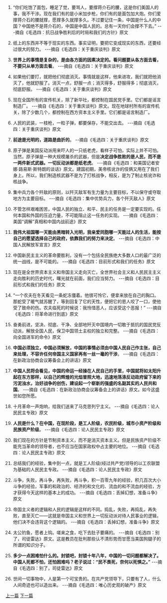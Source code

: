 1. “你们吃饱了面包，睡足了觉，要骂人，要撑蒋介石的腰，这是你们美国人的事，我不干涉。现在我们有的是小米加步枪，你们有的是面包加大炮。你们爱撑蒋介石的腰就撑，愿撑多久就撑多久。不过要记住一条，中国是什么人的中国？中国绝不是蒋介石的，中国是中国人民的。总有一天你们会撑不下去。” ---摘自《毛选四：抗日战争胜利后的时局和我们的方针》原文

2. 纸上的东西并不等于现实的东西。事实证明，要把它变成现实的东西，还要经过很大的努力。 ---摘自《毛选四：关于重庆谈判》原文

3. **世界上的事情是复杂的，是由各方面的因素决定的。看问题要从各方面去看，不要只从单方面去看**。 ---摘自《毛选四：关于重庆谈判》原文

4. 如果他们要打，就把他们彻底消灭。事情就是这样，他来进攻，我们就把他消灭了，他就舒服了。消灭一点，舒服一点；消灭得多，舒服得多；彻底消灭，彻底舒服。 ---摘自《毛选四：关于重庆谈判》原文

5. 现在全国所有的宣传机关，除了新华社，都控制在国民党手里。它们都是谣言制造厂。 ---摘自《毛选四：关于重庆谈判》原文。现在地球村所有的宣传机关，除了少数几个，都控制在西方资本主义手里。它们都是谣言制造厂。

6. 人民的武装，一枝枪，一粒子弹，都要保存，不能交出去。 ---摘自《毛选四：关于重庆谈判》原文

7. **前途是光明的，道路是曲折的**。 --摘自《毛选四：关于重庆谈判》原文

8. 原子弹是美国反动派用来吓人的一只纸老虎，看样子可怕，实际上并不可怕。当然，原子弹是一种大规模屠杀的武器，但是**决定战争胜败的是人民，而不是一两件新式武器。一切反动派都是纸老虎**。 ---摘自《毛选四：和美国记者安娜·路易斯·斯特朗的谈话》原文。建国初期，美帝核讹诈的伎俩又用在了我们身上。所以，我们制造核武器不是为了打核战争，相反，是为了制止核讹诈和核战争。

9. 集中兵力各个歼敌的原则，以歼灭敌军有生力量为主要目标，不以保守或夺取地方为主要目标。 ---摘自《毛选四：集中优势兵力，各个歼灭敌人》原文

10. 不管怎样艰难困苦，中国人民的独立、和平、民主的任务是一定要实现的。任何本国和外国的压迫力量，不可能阻止这一任务的实现。 ---摘自《毛选四：美国“调解”真相和中国内战前途》原文

11. **我伟大祖国哪一天能由黑暗转入光明，我亲爱同胞哪一天能过人的生活，能按自己的愿望选择自己的政府，依靠我们的努力来决定**。 ---摘自《毛选四：中国人民解放军宣言》原文

12. 中国新民主主义的革命要胜利，没有一个包括全民族绝大多数人口的最广泛的统一战线，是不可能的。 ---摘自《毛选四：目前形式和我们的任务》原文

13. 现在是全世界资本主义和帝国主义走向灭亡，全世界社会主义和人民民主主义走向胜利的历史时代，曙光就在前面，我们应当努力。 ---摘自《毛选四：目前形式和我们的任务》原文

14. “一个农夫在冬天看见一条蛇冻僵着。他很可怜它，便拿来放在自己的胸口。那蛇受了暖气就苏醒了，等到回复了它的天性，便把它的恩人咬了一口，使他受了致命的伤。农夫临死的时候说：我怜惜恶人，应该受这个恶报！” ---摘自《毛选四：将革命进行到底》原文

15. 奋勇前进，坚决、彻底、干净、全部地歼灭中国境内一切敢于抵抗的国民党反动派，解放全国人民，保卫中国领土主权的独立和完整。 ---摘自《毛选四：向全国进军的命令》原文

16. **中国必须独立，中国必须解放，中国的事情必须由中国人民自己作主张，自己来处理，不容许任何帝国主义国家再有一丝一毫的干涉**。 ---摘自《毛选四：在新政治协商会议筹备会上的讲话》原文

17. **中国人民将会看见，中国的命运一经操在人民自己的手里，中国就将如太阳升起在东方那样，以自己的辉煌的光焰普照大地，迅速地荡涤反动政府留下来的污泥浊水，治好战争的创伤，建设起一个崭新的强盛的名副其实的人民共和国**。 ---摘自《毛选四：在新政治协商会议筹备会上的讲话》原文。如今这盛世如您所愿。

18. 十月革命一声炮响，给我们送来了马克思列宁主义。 ---摘自《毛选四：论人民民主专政》原文

19. **人民是什么？在中国，在现阶段，是工人阶级，农民阶级，城市小资产阶级和民族资产阶级**。 ---摘自《毛选四：论人民民主专政》原文

20. 我们现在的方针是节制资本主义，而不是消灭资本主义。但是民族资产阶级不能充当革命的领导者，也不应当在国家政权中占主要的地位。 ---摘自《毛选四：论人民民主专政》原文

21. 总结我们的经验，集中到一点，就是工人阶级(经过共产党)领导的以工农联盟为基础的人民民主专政。 ---摘自《毛选四：论人民民主专政》原文

22. 斗争，失败，再斗争，再失败，再斗争，积一百零九年的经验，积几百次大小斗争的经验，军事的和政治的、经济的和文化的、流血的和不流血的经验，方才获得今天这样的基本上的成功。 ---摘自《毛选四：丢掉幻想，准备斗争》原文

23. 帝国主义者的逻辑和人民的逻辑是这样的不同。捣乱，失败，再捣乱，再失败，直至灭亡——这就是帝国主义和世界上一切反动派对待人民事业的逻辑，他们决不会违背这个逻辑的。 ---摘自《毛选四：丢掉幻想，准备斗争》原文

24. 太公钓鱼，愿者上钩。嗟来之食，吃下去肚子要痛的。 ---摘自《毛选四：别了，司徒雷达》原文。这是教员在批判那些认不清形势而甘愿当美国狗腿子的所谓的知识分子。

25. **多少一点困难怕什么的。封锁吧，封锁十年八年，中国的一切问题都解决了。中国人死都不怕，还怕困难吗？老子说过：“民不畏死，奈何以死惧之。”** ---摘自《毛选四：别了，司徒雷达》原文

26. 世间一切事物中，人是第一个可宝贵的。在共产党领导下，只要有了人，什么人间奇迹也可以造出来。 ---摘自《毛选四：唯心历史观的破产》原文


[上一篇](https://github.com/dwqs/maoxuan/blob/main/%E6%AF%9B%E9%80%89%E4%B8%89.md)  [下一篇](https://github.com/dwqs/maoxuan/blob/main/%E6%AF%9B%E9%80%89%E4%BA%94.md)
